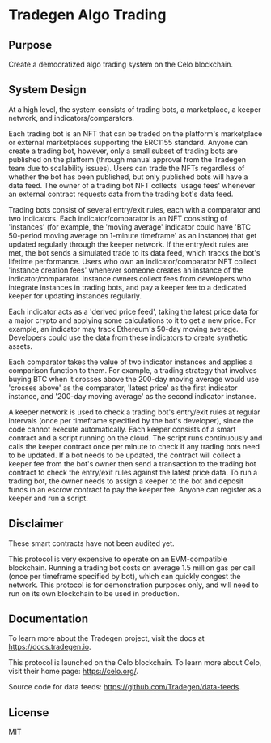 # Tradegen Algo Trading

## Purpose

Create a democratized algo trading system on the Celo blockchain.

## System Design

At a high level, the system consists of trading bots, a marketplace, a keeper network, and indicators/comparators. 

Each trading bot is an NFT that can be traded on the platform's marketplace or external marketplaces supporting the ERC1155 standard. Anyone can create a trading bot, however, only a small subset of trading bots are published on the platform (through manual approval from the Tradegen team due to scalability issues). Users can trade the NFTs regardless of whether the bot has been published, but only published bots will have a data feed. The owner of a trading bot NFT collects 'usage fees' whenever an external contract requests data from the trading bot's data feed.

Trading bots consist of several entry/exit rules, each with a comparator and two indicators. Each indicator/comparator is an NFT consisting of 'instances' (for example, the 'moving average' indicator could have 'BTC 50-period moving average on 1-minute timeframe' as an instance) that get updated regularly through the keeper network. If the entry/exit rules are met, the bot sends a simulated trade to its data feed, which tracks the bot's lifetime performance. Users who own an indicator/comparator NFT collect 'instance creation fees' whenever someone creates an instance of the indicator/comparator. Instance owners collect fees from developers who integrate instances in trading bots, and pay a keeper fee to a dedicated keeper for updating instances regularly. 

Each indicator acts as a 'derived price feed', taking the latest price data for a major crypto and applying some calculations to it to get a new price. For example, an indicator may track Ethereum's 50-day moving average. Developers could use the data from these indicators to create synthetic assets.

Each comparator takes the value of two indicator instances and applies a comparison function to them. For example, a trading strategy that involves buying BTC when it crosses above the 200-day moving average would use 'crosses above' as the comparator, 'latest price' as the first indicator instance, and '200-day moving average' as the second indicator instance.

A keeper network is used to check a trading bot's entry/exit rules at regular intervals (once per timeframe specified by the bot's developer), since the code cannot execute automatically. Each keeper consists of a smart contract and a script running on the cloud. The script runs continuously and calls the keeper contract once per minute to check if any trading bots need to be updated. If a bot needs to be updated, the contract will collect a keeper fee from the bot's owner then send a transaction to the trading bot contract to check the entry/exit rules against the latest price data. To run a trading bot, the owner needs to assign a keeper to the bot and deposit funds in an escrow contract to pay the keeper fee. Anyone can register as a keeper and run a script.

## Disclaimer

These smart contracts have not been audited yet.

This protocol is very expensive to operate on an EVM-compatible blockchain. Running a trading bot costs on average 1.5 million gas per call (once per timeframe specified by bot), which can quickly congest the network. This protocol is for demonstration purposes only, and will need to run on its own blockchain to be used in production.

## Documentation

To learn more about the Tradegen project, visit the docs at https://docs.tradegen.io.

This protocol is launched on the Celo blockchain. To learn more about Celo, visit their home page: https://celo.org/.

Source code for data feeds: https://github.com/Tradegen/data-feeds.

## License

MIT
